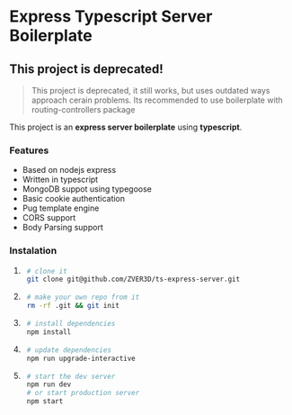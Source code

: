 # Express Typescript Server Boilerplate

## This project is deprecated!

> This project is deprecated, it still works, but uses outdated ways approach cerain problems. Its recommended to use boilerplate with routing-controllers package

This project is an **express server boilerplate** using **typescript**.

### Features

- Based on nodejs express
- Written in typescript
- MongoDB suppot using typegoose
- Basic cookie authentication
- Pug template engine
- CORS support
- Body Parsing support

### Instalation

1. ```bash
    # clone it
    git clone git@github.com/ZVER3D/ts-express-server.git
   ```
1. ```bash
    # make your own repo from it
    rm -rf .git && git init
   ```
1. ```bash
    # install dependencies
    npm install
   ```
1. ```bash
    # update dependencies
    npm run upgrade-interactive
   ```
1. ```bash
    # start the dev server
    npm run dev
    # or start production server
    npm start
   ```

